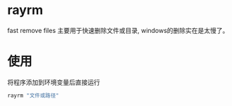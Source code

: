 # rayrm
fast remove files
主要用于快速删除文件或目录, windows的删除实在是太慢了。

# 使用
将程序添加到环境变量后直接运行
```bash
rayrm "文件或路径"
```
